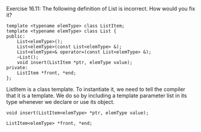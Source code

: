 Exercise 16.11:
The following definition of List is incorrect. How would you fix it?

	template <typename elemType> class ListItem;
	template <typename elemType> class List {
	public:
		List<elemType>();
		List<elemType>(const List<elemType> &);
		List<elemType>& operator=(const List<elemType> &);
		~List();
		void insert(ListItem *ptr, elemType value);
	private:
		ListItem *front, *end;
	};

ListItem is a class template. To instantiate it, we need to tell the compiler
that it is a template. We do so by including a template parameter list in its
type whenever we declare or use its object.

	void insert(ListItem<elemType> *ptr, elemType value);

	ListItem<elemType> *front, *end;
